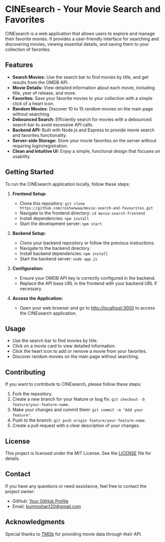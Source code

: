 # CINEsearch - Your Movie Search and Favorites

CINEsearch is a web application that allows users to explore and manage their favorite movies. It provides a user-friendly interface for searching and discovering movies, viewing essential details, and saving them to your collection of favorites.

## Features

- **Search Movies:** Use the search bar to find movies by title, and get results from the OMDB API.
- **Movie Details:** View detailed information about each movie, including title, year of release, and more.
- **Favorites:** Save your favorite movies to your collection with a simple click of a heart icon.
- **Random Movies:** Discover 10 to 15 random movies on the main page without searching.
- **Debounced Search:** Efficiently search for movies with a debounced search bar to avoid excessive API calls.
- **Backend API:** Built with Node.js and Express to provide movie search and favorites functionality.
- **Server-side Storage:** Store your movie favorites on the server without requiring login/registration.
- **Clean and Intuitive UI:** Enjoy a simple, functional design that focuses on usability.

## Getting Started

To run the CINEsearch application locally, follow these steps:

1. **Frontend Setup:**

   - Clone this repository: `git clone https://github.com/roshanwaa/movie-search-and-favourites.git`
   - Navigate to the frontend directory: `cd movie-search-frontend`
   - Install dependencies: `npm install`
   - Start the development server: `npm start`

2. **Backend Setup:**

   - Clone your backend repository or follow the previous instructions.
   - Navigate to the backend directory.
   - Install backend dependencies: `npm install`
   - Start the backend server: `node app.js`

3. **Configuration:**

   - Ensure your OMDB API key is correctly configured in the backend.
   - Replace the API base URL in the frontend with your backend URL if necessary.

4. **Access the Application:**

   - Open your web browser and go to [http://localhost:3000](http://localhost:3000) to access the CINEsearch application.

## Usage

- Use the search bar to find movies by title.
- Click on a movie card to view detailed information.
- Click the heart icon to add or remove a movie from your favorites.
- Discover random movies on the main page without searching.

## Contributing

If you want to contribute to CINEsearch, please follow these steps:

1. Fork the repository.
2. Create a new branch for your feature or bug fix: `git checkout -b feature/your-feature-name`.
3. Make your changes and commit them: `git commit -m "Add your feature"`.
4. Push to the branch: `git push origin feature/your-feature-name`.
5. Create a pull request with a clear description of your changes.

## License

This project is licensed under the MIT License. See the [LICENSE](LICENSE) file for details.

## Contact

If you have any questions or need assistance, feel free to contact the project owner:

- GitHub: [Your GitHub Profile](https://github.com/roshanwaa)
- Email: <kumroshan120@gmail.com>

## Acknowledgments

Special thanks to [TMDb](https://www.themoviedb.org) for providing movie data through their API.
